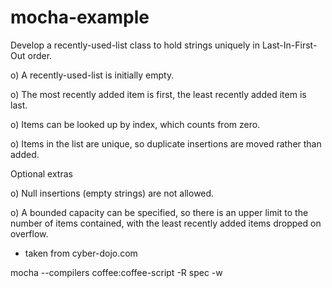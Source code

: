 mocha-example
=============

Develop a recently-used-list class to hold strings 
uniquely in Last-In-First-Out order.

o) A recently-used-list is initially empty.

o) The most recently added item is first, the least
   recently added item is last.

o) Items can be looked up by index, which counts from zero.

o) Items in the list are unique, so duplicate insertions
   are moved rather than added.

Optional extras

o) Null insertions (empty strings) are not allowed.

o) A bounded capacity can be specified, so there is an upper
   limit to the number of items contained, with the least
   recently added items dropped on overflow.

* taken from cyber-dojo.com

mocha --compilers coffee:coffee-script -R spec -w